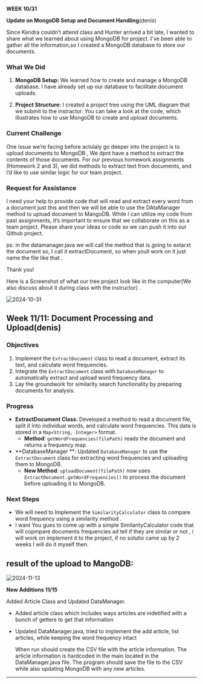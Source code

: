 
**WEEK  10/31**

**Update on MongoDB Setup and Document Handling**(denis)

Since Kendra couldn’t attend class and Hunter arrived a bit late, I wanted to share what we learned about using MongoDB for project. I've been able to gather all the information,so I created a MongoDB database to store our documents.

### What We Did

1. **MongoDB Setup:** We learned how to create and manage a MongoDB database. I have already set up our database to facilitate document uploads.
   
2. **Project Structure:** I created a project tree using the UML diagram that we submit to the instractor. You can take a look at the code, which illustrates how to use MongoDB to create and upload documents.

### Current Challenge

One issue we’re facing before actulaly go deeper into the project  is to upload documents to MongoDB , We dpnt have a method to extract the contents of those documents. For our previous homework assignments (Homework 2 and 3), we did methods to extract text from documents, and I’d like to use similar logic for our team project.

### Request for Assistance

I need your help to provide code that will read and extract every word from a document just this and then we will be able to use the DAtaManager method to upload document to MangoDB. While I can utilize my code from past assignments, it’s important to ensure that we collaborate on this as a team project. Please share your ideas or code  so we can push it into our Github project.


ps: in the datamanager.java we will call the method that is going to extarxt the document so, I call it extractDocument, so when youll work on it just name the file like that .

Thank you!

Here is a Screenshot of what our tree project look like in the computer(We also discuss about it during class with the instructor) .

![2024-10-31](https://github.com/user-attachments/assets/58dad2c9-7cb3-44e0-a56a-963bf819a6a7)


## Week 11/11: Document Processing and Upload(denis)


### Objectives
1. Implement the `ExtractDocument` class to read a document, extract its text, and calculate word frequencies.
2. Integrate the `ExtractDocument` class with `DatabaseManager` to automatically extract and upload word frequency data.
3. Lay the groundwork for similarity search functionality by preparing documents for analysis.

### Progress
- **ExtractDocument Class**: Developed a method to read a document file, split it into individual words, and calculate word frequencies. This data is stored in a `Map<String, Integer>` format.
  - **Method**: `getWordFrequencies(filePath)` reads the document and returns a frequency map.
- **DatabaseManager **: Updated `DatabaseManager` to use the `ExtractDocument` class for extracting word frequencies and uploading them to MongoDB.
  - **New Method**: `uploadDocument(filePath)` now uses `ExtractDocument.getWordFrequencies()` to process the document before uploading it to MongoDB.

### Next Steps
- We will need to Implement the `SimilarityCalculator` class to compare word frequency using a similarity method .
- I want You gues to come up with a simple SimilarityCalculator code that will copmpare documents frequencies ad tell if they are similar or not , i will work on implement it to the project, if no solutio came up by 2 weeks I will do it myself then.

## result of the upload to MangoDB:

![2024-11-13](https://github.com/user-attachments/assets/44b87eb2-204b-462c-a8be-c3339211d4f6)



**New Additions 11/15**

Added Article Class and Updated DataManager. 
- Added article class which includes ways articles are indetified with a bunch of getters to get that information
- Updated DataManager.java, tried to implement the add article, list articles, while keeping the word frequency intact

  When run should create the CSV file with the article information. The article information  is hardcoded in the main located in the DataManager.java file.
  The program should save the file to the CSV while also updating MongoDB with any new articles. 
---



